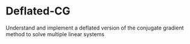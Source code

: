 # Deflated-CG
Understand and implement a deflated version of the conjugate gradient method to solve multiple linear systems
